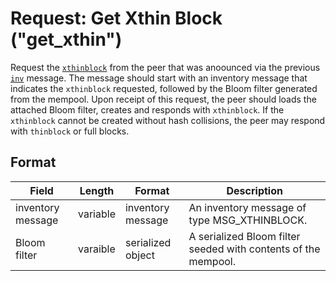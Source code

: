 # Request: Get Xthin Block ("get_xthin")

Request the [`xthinblock`](xthinblock) from the peer that was anoounced via the previous [`inv`](/protocol/network/messages/inv) message.
The message should start with an inventory message that indicates the `xthinblock` requested, followed by the Bloom filter generated from the mempool.
Upon receipt of this request, the peer should loads the attached Bloom filter, creates and responds with `xthinblock`.
If the `xthinblock` cannot be created without hash collisions, the peer may respond with `thinblock` or full blocks.

## Format

| Field | Length | Format | Description |
|--|--|--|--|
| inventory message | variable | inventory message | An inventory message of type MSG_XTHINBLOCK.|
| Bloom filter | varaible | serialized object | A serialized Bloom filter seeded with contents of the mempool.|
